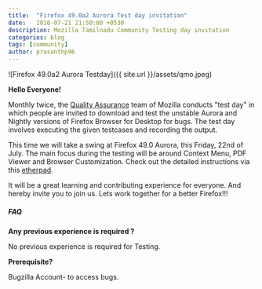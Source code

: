 ```yaml
---
title:  "Firefox 49.0a2 Aurora Test day invitation"
date:   2016-07-21 21:50:00 +0530
description: Mozilla Tamilnadu Community Testing day invitation
categories: blog
tags: [community]
author: prasanthp96
---
```

![Firefox 49.0a2 Aurora Testday]({{ site.url }}/assets/qmo.jpeg)

**Hello Everyone!**

 Monthly twice, the <a href="https://quality.mozilla.org/">Quality Assurance</a> team of Mozilla conducts "test day" in which people are invited to download and test the unstable Aurora and Nightly versions of Firefox Browser for Desktop for bugs. The test day involves executing the given testcases and recording the output. 

This time we will take a swing at Firefox 49.0 Aurora, this Friday, 22nd of July.  The main focus during the testing will be around Context Menu, PDF Viewer and Browser Customization. Check out the detailed instructions via this <a href="https://public.etherpad-mozilla.org/p/MozillaIndiaQA-testday-20160722">etherpad</a>.

It will be a great learning and contributing experience for everyone. And hereby invite you to join us. Lets work together for a better Firefox!!!


<h5>FAQ</h5>

**Any previous experience is required ?**

No previous experience is required for Testing.


**Prerequisite?**

Bugzilla Account- to access bugs.
